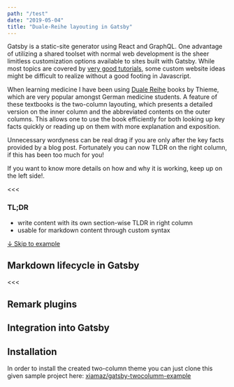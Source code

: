 ```yaml
---
path: "/test"
date: "2019-05-04"
title: "Duale-Reihe layouting in Gatsby"
---
```


>>>

Gatsby is a static-site generator using React and GraphQL. One advantage of
utilizing a shared toolset with normal web development is the sheer limitless
customization options available to sites built with Gatsby. While most topics
are covered by [very good tutorials](), some custom website ideas might be
difficult to realize without a good footing in Javascript.

When learning medicine I have been using [Duale Reihe]() books by Thieme, which
are very popular amongst German medicine students. A feature of these textbooks
is the two-column layouting, which presents a detailed version on the inner
column and the abbreviated contents on the outer columns. This allows one to use
the book efficiently for both looking up key facts quickly or reading up on them
with more explanation and exposition.

Unnecessary wordyness can be real drag if you are only after the key facts
provided by a blog post. Fortunately you can now TLDR on the right column, if
this has been too much for you!

If you want to know more details on how and why it is working, keep up on the left
side!.
 
<<<

### TL;DR

* write content with its own section-wise TLDR in right column
* usable for markdown content through custom syntax

[↓ Skip to example]()

>>>

## Markdown lifecycle in Gatsby

>>>

<<<

>>>

## Remark plugins

## Integration into Gatsby

## Installation

In order to install the created two-column theme you can just clone this given
sample project here: [xiamaz/gatsby-twocolumm-example]()
